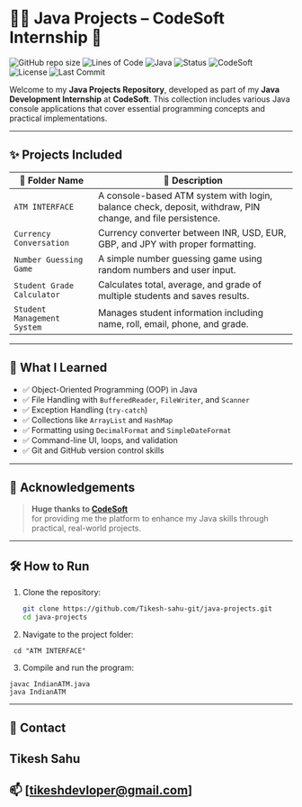 # 👨‍💻 Java Projects – CodeSoft Internship 🚀

![GitHub repo size](https://img.shields.io/github/repo-size/Tikesh-sahu-git/java-projects)
![Lines of Code](https://img.shields.io/tokei/lines/github/Tikesh-sahu-git/java-projects)
![Java](https://img.shields.io/badge/Language-Java-orange)
![Status](https://img.shields.io/badge/Projects-5-green)
![CodeSoft](https://img.shields.io/badge/Internship-CodeSoft-blueviolet)
![License](https://img.shields.io/badge/License-MIT-green)
![Last Commit](https://img.shields.io/github/last-commit/Tikesh-sahu-git/java-projects)

Welcome to my **Java Projects Repository**, developed as part of my **Java Development Internship** at **CodeSoft**. This collection includes various Java console applications that cover essential programming concepts and practical implementations.

---

## ✨ Projects Included

| 📁 Folder Name               | 📌 Description                                                                 |
|-----------------------------|-------------------------------------------------------------------------------|
| `ATM INTERFACE`             | A console-based ATM system with login, balance check, deposit, withdraw, PIN change, and file persistence. |
| `Currency Conversation`     | Currency converter between INR, USD, EUR, GBP, and JPY with proper formatting. |
| `Number Guessing Game`      | A simple number guessing game using random numbers and user input.            |
| `Student Grade Calculator`  | Calculates total, average, and grade of multiple students and saves results.  |
| `Student Management System` | Manages student information including name, roll, email, phone, and grade.    |

---

## 🧠 What I Learned

- ✅ Object-Oriented Programming (OOP) in Java  
- ✅ File Handling with `BufferedReader`, `FileWriter`, and `Scanner`  
- ✅ Exception Handling (`try-catch`)  
- ✅ Collections like `ArrayList` and `HashMap`  
- ✅ Formatting using `DecimalFormat` and `SimpleDateFormat`  
- ✅ Command-line UI, loops, and validation  
- ✅ Git and GitHub version control skills  

---

## 🙏 Acknowledgements

> **Huge thanks to [CodeSoft](https://www.codesoft.in/)**  
> for providing me the platform to enhance my Java skills through practical, real-world projects.

---

## 🛠️ How to Run

1. Clone the repository:
   ```bash
   git clone https://github.com/Tikesh-sahu-git/java-projects.git
   cd java-projects
2. Navigate to the project folder:
```
 cd "ATM INTERFACE"
```
3. Compile and run the program:
```
javac IndianATM.java
java IndianATM
```
---
📧 Contact
---
Tikesh Sahu
---
📫 [tikeshdevloper@gmail.com]
---


